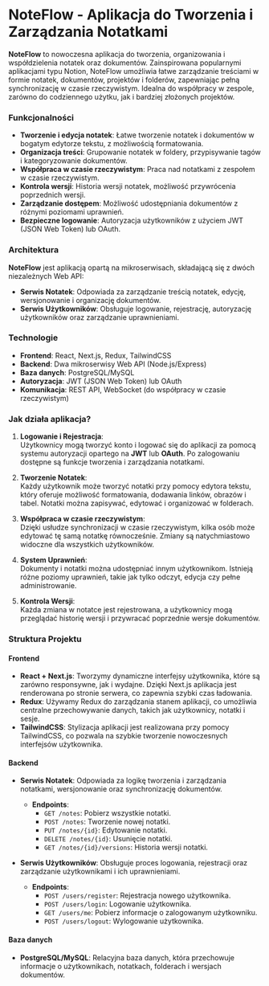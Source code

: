 # NoteFlow - Aplikacja do Tworzenia i Zarządzania Notatkami

**NoteFlow** to nowoczesna aplikacja do tworzenia, organizowania i współdzielenia notatek oraz dokumentów. Zainspirowana popularnymi aplikacjami typu Notion, NoteFlow umożliwia łatwe zarządzanie treściami w formie notatek, dokumentów, projektów i folderów, zapewniając pełną synchronizację w czasie rzeczywistym. Idealna do współpracy w zespole, zarówno do codziennego użytku, jak i bardziej złożonych projektów.

### Funkcjonalności

- **Tworzenie i edycja notatek**: Łatwe tworzenie notatek i dokumentów w bogatym edytorze tekstu, z możliwością formatowania.
- **Organizacja treści**: Grupowanie notatek w foldery, przypisywanie tagów i kategoryzowanie dokumentów.
- **Współpraca w czasie rzeczywistym**: Praca nad notatkami z zespołem w czasie rzeczywistym.
- **Kontrola wersji**: Historia wersji notatek, możliwość przywrócenia poprzednich wersji.
- **Zarządzanie dostępem**: Możliwość udostępniania dokumentów z różnymi poziomami uprawnień.
- **Bezpieczne logowanie**: Autoryzacja użytkowników z użyciem JWT (JSON Web Token) lub OAuth.

### Architektura

**NoteFlow** jest aplikacją opartą na mikroserwisach, składającą się z dwóch niezależnych Web API:

- **Serwis Notatek**: Odpowiada za zarządzanie treścią notatek, edycję, wersjonowanie i organizację dokumentów.
- **Serwis Użytkowników**: Obsługuje logowanie, rejestrację, autoryzację użytkowników oraz zarządzanie uprawnieniami.

### Technologie

- **Frontend**: React, Next.js, Redux, TailwindCSS
- **Backend**: Dwa mikroserwisy Web API (Node.js/Express)
- **Baza danych**: PostgreSQL/MySQL
- **Autoryzacja**: JWT (JSON Web Token) lub OAuth
- **Komunikacja**: REST API, WebSocket (do współpracy w czasie rzeczywistym)

### Jak działa aplikacja?

1. **Logowanie i Rejestracja**:  
   Użytkownicy mogą tworzyć konto i logować się do aplikacji za pomocą systemu autoryzacji opartego na **JWT** lub **OAuth**. Po zalogowaniu dostępne są funkcje tworzenia i zarządzania notatkami.

2. **Tworzenie Notatek**:  
   Każdy użytkownik może tworzyć notatki przy pomocy edytora tekstu, który oferuje możliwość formatowania, dodawania linków, obrazów i tabel. Notatki można zapisywać, edytować i organizować w folderach.

3. **Współpraca w czasie rzeczywistym**:  
   Dzięki usłudze synchronizacji w czasie rzeczywistym, kilka osób może edytować tę samą notatkę równocześnie. Zmiany są natychmiastowo widoczne dla wszystkich użytkowników.

4. **System Uprawnień**:  
   Dokumenty i notatki można udostępniać innym użytkownikom. Istnieją różne poziomy uprawnień, takie jak tylko odczyt, edycja czy pełne administrowanie.

5. **Kontrola Wersji**:  
   Każda zmiana w notatce jest rejestrowana, a użytkownicy mogą przeglądać historię wersji i przywracać poprzednie wersje dokumentów.

### Struktura Projektu

#### Frontend

- **React + Next.js**: Tworzymy dynamiczne interfejsy użytkownika, które są zarówno responsywne, jak i wydajne. Dzięki Next.js aplikacja jest renderowana po stronie serwera, co zapewnia szybki czas ładowania.
- **Redux**: Używamy Redux do zarządzania stanem aplikacji, co umożliwia centralne przechowywanie danych, takich jak użytkownicy, notatki i sesje.
- **TailwindCSS**: Stylizacja aplikacji jest realizowana przy pomocy TailwindCSS, co pozwala na szybkie tworzenie nowoczesnych interfejsów użytkownika.

#### Backend

- **Serwis Notatek**: Odpowiada za logikę tworzenia i zarządzania notatkami, wersjonowanie oraz synchronizację dokumentów.
  - **Endpoints**:
    - `GET /notes`: Pobierz wszystkie notatki.
    - `POST /notes`: Tworzenie nowej notatki.
    - `PUT /notes/{id}`: Edytowanie notatki.
    - `DELETE /notes/{id}`: Usunięcie notatki.
    - `GET /notes/{id}/versions`: Historia wersji notatki.
  
- **Serwis Użytkowników**: Obsługuje proces logowania, rejestracji oraz zarządzanie użytkownikami i ich uprawnieniami.
  - **Endpoints**:
    - `POST /users/register`: Rejestracja nowego użytkownika.
    - `POST /users/login`: Logowanie użytkownika.
    - `GET /users/me`: Pobierz informacje o zalogowanym użytkowniku.
    - `POST /users/logout`: Wylogowanie użytkownika.
  
#### Baza danych

- **PostgreSQL/MySQL**: Relacyjna baza danych, która przechowuje informacje o użytkownikach, notatkach, folderach i wersjach dokumentów.
